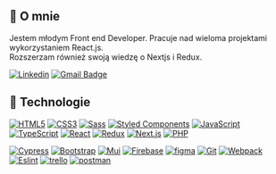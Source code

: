 ## 🙍 O mnie 
Jestem młodym Front end Developer. Pracuje nad wieloma projektami wykorzystaniem React.js. <br> 
Rozszerzam również swoją wiedzę o Nextjs i Redux. <br>

[![Linkedin](https://img.shields.io/badge/-LinkedIn-blue?style=flat-square&logo=Linkedin&logoColor=white&link=https://www.linkedin.com/in/tomaszurbankiewicz/)](https://www.linkedin.com/in/tomaszurbankiewicz/)
[![Gmail Badge](https://img.shields.io/badge/-Gmail-c14438?style=flat-square&logo=Gmail&logoColor=white&link=mailto:tomasz.urbankiewicz@gmail.com)](mailto:tomasz.urbankiewicz@gmail.com)

## 🔧 Technologie

[![HTML5](https://img.shields.io/badge/-HTML5-E34F26?style=flat-square&logo=html5&logoColor=white&link=https://github.com/olafsulich/)](https://github.com/olafsulich/)
[![CSS3](https://img.shields.io/badge/-CSS3-1572B6?style=flat-square&logo=css3&link=https://github.com/olafsulich/)](https://github.com/olafsulich/)
[![Sass](https://img.shields.io/badge/-Sass-0A1A2F?style=flat-square&logo=Sass&logoColor=pink)](https://github.com/olafsulich/)
[![Styled Components](https://img.shields.io/badge/-StyledComponents-0A1A2F?style=flat-square&logo=Styled-Components)](https://github.com/olafsulich/)
[![JavaScript](https://img.shields.io/badge/-JavaScript-0A1A2F?style=flat-square&logo=javascript&link=https://github.com/olafsulich/)](https://github.com/olafsulich/)
[![TypeScript](https://img.shields.io/badge/-TypeScript-1572B6?style=flat-square&logoColor=white&logo=typescript&link=https://github.com/olafsulich/)](https://github.com/olafsulich/)
[![React](https://img.shields.io/badge/-React-0A1A2F?style=flat-square&logo=react)](https://github.com/olafsulich/)
[![Redux](https://img.shields.io/badge/-Redux-0A1A2F?style=flat-square&logo=Redux&logoColor=pink)](https://github.com/olafsulich/)
[![Next.js](https://img.shields.io/badge/-Next.js-0A1A2F?style=flat-square&logo=Next.js&logoColor=white)](https://github.com/olafsulich/)
[![PHP](https://img.shields.io/badge/-php-0A1A2F?style=flat-square&logo=php)](https://github.com/olafsulich/)

[![Cypress](https://img.shields.io/badge/-Cypress-E34F26?style=flat-square&logo=cypress)](https://github.com/olafsulich/)
[![Bootstrap](https://img.shields.io/badge/-Bootstrap-purple?style=flat-square&logo=Bootstrap)](https://github.com/olafsulich/)
[![Mui](https://img.shields.io/badge/-Mui-0A1A2F?style=flat-square&logo=Mui)](https://github.com/olafsulich/)
[![Firebase](https://img.shields.io/badge/-Firebase-E34F26?style=flat-square&logo=Firebase&logoColor=white)](https://github.com/olafsulich/)
[![figma](https://img.shields.io/badge/-figma-0A1A2F?style=flat-square&logo=figma&logoColor=orange)](https://github.com/olafsulich/)
[![Git](https://img.shields.io/badge/-Git-0A1A2F?style=flat-square&logo=git&link=https://github.com/olafsulich/)](https://github.com/olafsulich/)
[![Webpack](https://img.shields.io/badge/-Webpack-blue?style=flat-square&logo=Webpack&logoColor=white)](https://github.com/olafsulich/)
[![Eslint](https://img.shields.io/badge/-Eslint-purple?style=flat-square&logo=Eslint&logoColor=white)](https://github.com/olafsulich/)
[![trello](https://img.shields.io/badge/-trello-blue?style=flat-square&logo=trello&logoColor=white)](https://github.com/olafsulich/)
[![postman](https://img.shields.io/badge/-postman-E34F26?style=flat-square&logo=postman&logoColor=white)](https://github.com/olafsulich/)
<br>

